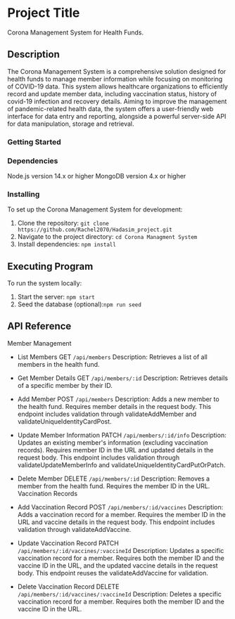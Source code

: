 # Project Title

Corona Management System for Health Funds.

## Description

The Corona Management System is a comprehensive solution designed for health funds to manage member information while focusing on monitoring of COVID-19 data. This system allows healthcare organizations to efficiently record and update member data, including vaccination status, history of covid-19 infection and recovery details. Aiming to improve the management of pandemic-related health data, the system offers a user-friendly web interface for data entry and reporting, alongside a powerful server-side API for data manipulation, storage and retrieval.


### Getting Started

### Dependencies
Node.js version 14.x or higher
MongoDB version 4.x or higher

### Installing

To set up the Corona Management System for development:

1. Clone the repository: `git clone https://github.com/Rachel2070/Hadasim_project.git`
2. Navigate to the project directory: `cd Corona Managment System`
3. Install dependencies: `npm install`

## Executing Program

To run the system locally:

1. Start the server: `npm start`
2. Seed the database (optional):`npm run seed`


## API Reference

Member Management

* List Members
GET `/api/members`
Description: Retrieves a list of all members in the health fund.

* Get Member Details
GET `/api/members/:id`
Description: Retrieves details of a specific member by their ID.

* Add Member
POST `/api/members`
Description: Adds a new member to the health fund. Requires member details in the request body. This endpoint includes validation through validateAddMember and validateUniqueIdentityCardPost.

* Update Member Information
PATCH `/api/members/:id/info`
Description: Updates an existing member's information (excluding vaccination records). Requires member ID in the URL and updated details in the request body. This endpoint includes validation through validateUpdateMemberInfo and validateUniqueIdentityCardPutOrPatch.

* Delete Member
DELETE `/api/members/:id`
Description: Removes a member from the health fund. Requires the member ID in the URL.
Vaccination Records

* Add Vaccination Record
POST `/api/members/:id/vaccines`
Description: Adds a vaccination record for a member. Requires the member ID in the URL and vaccine details in the request body. This endpoint includes validation through validateAddVaccine.

* Update Vaccination Record
PATCH `/api/members/:id/vaccines/:vaccineId`
Description: Updates a specific vaccination record for a member. Requires both the member ID and the vaccine ID in the URL, and the updated vaccine details in the request body. This endpoint reuses the validateAddVaccine for validation.

* Delete Vaccination Record
DELETE `/api/members/:id/vaccines/:vaccineId`
Description: Deletes a specific vaccination record for a member. Requires both the member ID and the vaccine ID in the URL.


